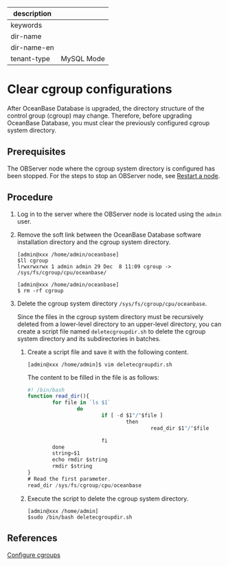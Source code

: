 |description||
|---|---|
|keywords||
|dir-name||
|dir-name-en||
|tenant-type|MySQL Mode|

# Clear cgroup configurations

After OceanBase Database is upgraded, the directory structure of the control group (cgroup) may change. Therefore, before upgrading OceanBase Database, you must clear the previously configured cgroup system directory.

## Prerequisites

The OBServer node where the cgroup system directory is configured has been stopped. For the steps to stop an OBServer node, see [Restart a node](../../../../100.cluster-management/300.common-cluster-operations/300.restart-a-node.md).

## Procedure

1. Log in to the server where the OBServer node is located using the `admin` user.

2. Remove the soft link between the OceanBase Database software installation directory and the cgroup system directory.

   ```shell
   [admin@xxx /home/admin/oceanbase]
   $ll cgroup
   lrwxrwxrwx 1 admin admin 29 Dec  8 11:09 cgroup -> /sys/fs/cgroup/cpu/oceanbase/

   [admin@xxx /home/admin/oceanbase]
   $ rm -rf cgroup
   ```

3. Delete the cgroup system directory `/sys/fs/cgroup/cpu/oceanbase`.

   Since the files in the cgroup system directory must be recursively deleted from a lower-level directory to an upper-level directory, you can create a script file named `deletecgroupdir.sh` to delete the cgroup system directory and its subdirectories in batches.

   1. Create a script file and save it with the following content.

      ```shell
      [admin@xxx /home/admin]$ vim deletecgroupdir.sh
      ```

      The content to be filled in the file is as follows:

      ```JavaScript
      #! /bin/bash
      function read_dir(){
              for file in `ls $1`
                      do
                              if [ -d $1"/"$file ]
                                      then
                                              read_dir $1"/"$file

                              fi
              done
              string=$1
              echo rmdir $string
              rmdir $string
      }
      # Read the first parameter.
      read_dir /sys/fs/cgroup/cpu/oceanbase
      ```

   2. Execute the script to delete the cgroup system directory.

      ```shell
      [admin@xxx /home/admin]
      $sudo /bin/bash deletecgroupdir.sh
      ```

## References

[Configure cgroups](../300.resource-isolation-of-mysql-mode/100.config-cgroups-of-enterprise-of-mysql.md)
